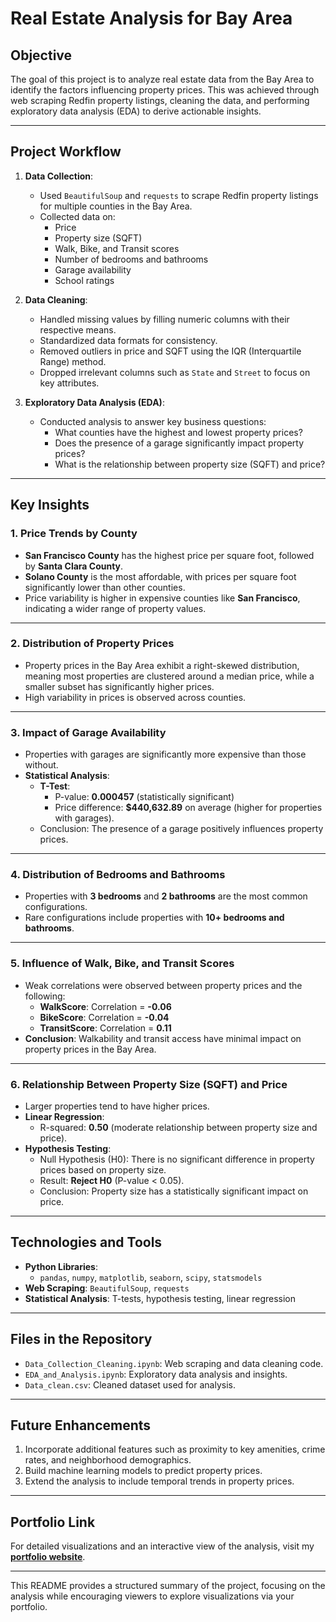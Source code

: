 # **Real Estate Analysis for Bay Area**

## **Objective**
The goal of this project is to analyze real estate data from the Bay Area to identify the factors influencing property prices. This was achieved through web scraping Redfin property listings, cleaning the data, and performing exploratory data analysis (EDA) to derive actionable insights.

---

## **Project Workflow**
1. **Data Collection**:
   - Used `BeautifulSoup` and `requests` to scrape Redfin property listings for multiple counties in the Bay Area.
   - Collected data on:
     - Price
     - Property size (SQFT)
     - Walk, Bike, and Transit scores
     - Number of bedrooms and bathrooms
     - Garage availability
     - School ratings

2. **Data Cleaning**:
   - Handled missing values by filling numeric columns with their respective means.
   - Standardized data formats for consistency.
   - Removed outliers in price and SQFT using the IQR (Interquartile Range) method.
   - Dropped irrelevant columns such as `State` and `Street` to focus on key attributes.

3. **Exploratory Data Analysis (EDA)**:
   - Conducted analysis to answer key business questions:
     - What counties have the highest and lowest property prices?
     - Does the presence of a garage significantly impact property prices?
     - What is the relationship between property size (SQFT) and price?

---

## **Key Insights**

### **1. Price Trends by County**
- **San Francisco County** has the highest price per square foot, followed by **Santa Clara County**.
- **Solano County** is the most affordable, with prices per square foot significantly lower than other counties.
- Price variability is higher in expensive counties like **San Francisco**, indicating a wider range of property values.

---

### **2. Distribution of Property Prices**
- Property prices in the Bay Area exhibit a right-skewed distribution, meaning most properties are clustered around a median price, while a smaller subset has significantly higher prices.
- High variability in prices is observed across counties.

---

### **3. Impact of Garage Availability**
- Properties with garages are significantly more expensive than those without.
- **Statistical Analysis**:
  - **T-Test**:
    - P-value: **0.000457** (statistically significant)
    - Price difference: **$440,632.89** on average (higher for properties with garages).
  - Conclusion: The presence of a garage positively influences property prices.

---

### **4. Distribution of Bedrooms and Bathrooms**
- Properties with **3 bedrooms** and **2 bathrooms** are the most common configurations.
- Rare configurations include properties with **10+ bedrooms and bathrooms**.

---

### **5. Influence of Walk, Bike, and Transit Scores**
- Weak correlations were observed between property prices and the following:
  - **WalkScore**: Correlation = **-0.06**
  - **BikeScore**: Correlation = **-0.04**
  - **TransitScore**: Correlation = **0.11**
- **Conclusion**: Walkability and transit access have minimal impact on property prices in the Bay Area.

---

### **6. Relationship Between Property Size (SQFT) and Price**
- Larger properties tend to have higher prices.
- **Linear Regression**:
  - R-squared: **0.50** (moderate relationship between property size and price).
- **Hypothesis Testing**:
  - Null Hypothesis (H0): There is no significant difference in property prices based on property size.
  - Result: **Reject H0** (P-value < 0.05).
  - Conclusion: Property size has a statistically significant impact on price.

---

## **Technologies and Tools**
- **Python Libraries**:
  - `pandas`, `numpy`, `matplotlib`, `seaborn`, `scipy`, `statsmodels`
- **Web Scraping**: `BeautifulSoup`, `requests`
- **Statistical Analysis**: T-tests, hypothesis testing, linear regression

---

## **Files in the Repository**
- `Data_Collection_Cleaning.ipynb`: Web scraping and data cleaning code.
- `EDA_and_Analysis.ipynb`: Exploratory data analysis and insights.
- `Data_clean.csv`: Cleaned dataset used for analysis.

---

## **Future Enhancements**
1. Incorporate additional features such as proximity to key amenities, crime rates, and neighborhood demographics.
2. Build machine learning models to predict property prices.
3. Extend the analysis to include temporal trends in property prices.

---

## **Portfolio Link**
For detailed visualizations and an interactive view of the analysis, visit my [**portfolio website**](https://your-portfolio-link.com).

---

This README provides a structured summary of the project, focusing on the analysis while encouraging viewers to explore visualizations via your portfolio.
